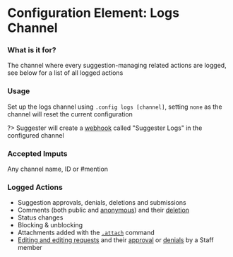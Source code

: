 # Configuration Element: Logs Channel

### What is it for?
The channel where every suggestion-managing related actions are logged, see below for a list of all logged actions

### Usage
Set up the logs channel using `.config logs [channel]`, setting `none` as the channel will reset the current configuration

?> Suggester will create a [webhook](https://support.discord.com/hc/en-us/articles/228383668) called "Suggester Logs" in the configured channel

### Accepted Imputs
Any channel name, ID or #mention

### Logged Actions

- Suggestion approvals, denials, deletions and submissions
- Comments (both public and [anonymous](staff/acomment.md)) and their [deletion](staff/deletecomment.md)
- Status changes
- Blocking & unblocking
- Attachments added with the [`.attach`](staff/attach.md) command
- [Editing and editing requests](editing/suggestion-editing.md) and their [approval](editing/approveedit.md) or [denials](editing/denyeedit.md) by a Staff member



